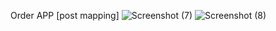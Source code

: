 Order APP [post mapping]
![Screenshot (7)](https://github.com/user-attachments/assets/ae4fb091-dd64-4c89-9bb4-61ec64bc2427)
![Screenshot (8)](https://github.com/user-attachments/assets/c4bea901-a83b-4679-b66c-c3697e63b8db)
